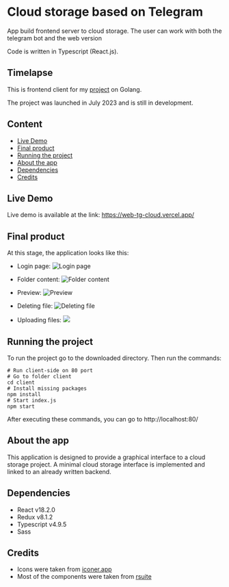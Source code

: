 
# Cloud storage based on Telegram

App build frontend server to cloud storage. The user can work with both the telegram bot and the web version

Code is written in Typescript (React.js).

## Timelapse
This is frontend client for my [project](https://github.com/egor-denisov/golang-tg-cloud) on Golang.

The project was launched in July 2023 and is still in development.

## Content
- [Live Demo](https://github.com/egor-denisov/web-tg-cloud#live-demo)
- [Final product](https://github.com/egor-denisov/web-tg-cloud#final-product)
- [Running the project](https://github.com/egor-denisov/web-tg-cloud#running-the-project)
- [About the app](https://github.com/egor-denisov/web-tg-cloud#about-the-app)
- [Dependencies](https://github.com/egor-denisov/web-tg-cloud#dependencies)
- [Credits](https://github.com/egor-denisov/web-tg-cloud#credits)

## Live Demo
Live demo is available at the link: https://web-tg-cloud.vercel.app/
## Final product

At this stage, the application looks like this:

- Login page:
![](https://sun9-33.userapi.com/impg/yxXvwaBgQKcgmni529yaqQEiH9FxQYdHUcE2Lg/7XhlsR535fg.jpg?size=1920x1033&quality=95&sign=fdac6be833147511ee3fda94296dd916&type=album "Login page")

- Folder content:
![](https://sun9-62.userapi.com/impg/iFgJut9DmHAZypvpTMN6hfCYS0kgnNXcUp2LuQ/x7wzbDpgoCI.jpg?size=1920x1033&quality=95&sign=64e29b9a9595d35e27d52b94bcfce334&type=album "Folder content")

- Preview:
![](https://sun9-12.userapi.com/impg/UT3ItuiT8AzmX1eukm91QWYDEy5Z132XLfBIbA/JQl26RdJ_xs.jpg?size=1920x1033&quality=95&sign=d04586815e73872cdeb8df8d9ced4ac1&type=album "Preview")

- Deleting file:
![](https://sun9-22.userapi.com/impg/XSYD0x1HVCaW0m28EhpK8FTEJL7bfzbpLOonKg/gH1rGwm9zKk.jpg?size=1920x1033&quality=95&sign=5961ba1aaad2674e8d1a460965789c08&type=album "Deleting file")

- Uploading files:
![](https://sun9-72.userapi.com/impg/okfS5Br5cVIgm_yrP0FoPbjDRM5xwWdYK_y3jQ/LdMrYY0y18I.jpg?size=1920x1033&quality=95&sign=22ec5b64234498ddf96a5ac7b3dcf8f5&type=album")

## Running the project
To run the project go to the downloaded directory. Then run the commands:
```
# Run client-side on 80 port
# Go to folder client
cd client
# Install missing packages
npm install
# Start index.js
npm start
```
Аfter executing these commands, you can go to http://localhost:80/

## About the app

This application is designed to provide a graphical interface to a cloud storage project. A minimal cloud storage interface is implemented and linked to an already written backend.

## Dependencies
- React v18.2.0
- Redux v8.1.2
- Typescript v4.9.5
- Sass

## Credits
- Icons were taken from [iconer.app](https://iconer.app/iconic/)
- Most of the components were taken from [rsuite](https://v4.rsuitejs.com/)
